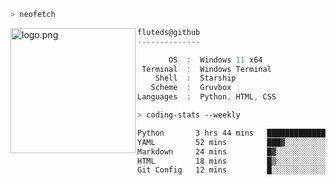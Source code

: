 ```zsh
> neofetch
```

<!--img align="left" src="https://github.com/fluteds.png" alt="logo.png" width="200"/>-->
<img align="left" src="https://external-content.duckduckgo.com/iu/?u=https%3A%2F%2F78.media.tumblr.com%2F975fca5f82161b190efdcaa05ffbd4ec%2Ftumblr_p6q6m9TJF01x3p3jmo1_500.png&f=1&nofb=1" alt="logo.png" width="200"/>

```csharp
fluteds@github
--------------

       OS  :  Windows 11 x64
 Terminal  :  Windows Terminal
    Shell  :  Starship
   Scheme  :  Gruvbox
Languages  :  Python, HTML, CSS
```

```zsh
> coding-stats --weekly
```

<!--START_SECTION:waka-->

```txt
Python       3 hrs 44 mins   ███████████████▓░░░░░░░░░   62.26 %
YAML         52 mins         ███▓░░░░░░░░░░░░░░░░░░░░░   14.49 %
Markdown     24 mins         █▓░░░░░░░░░░░░░░░░░░░░░░░   06.70 %
HTML         18 mins         █▒░░░░░░░░░░░░░░░░░░░░░░░   05.26 %
Git Config   12 mins         █░░░░░░░░░░░░░░░░░░░░░░░░   03.43 %
```

<!--END_SECTION:waka-->
